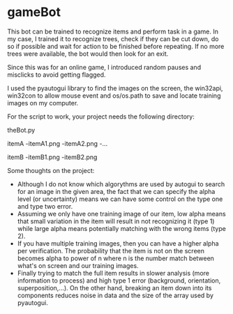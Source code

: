 # gameBot
This bot can be trained to recognize items and perform task in a game.
In my case, I trained it to recognize trees, check if they can be cut down, do so if possible and wait for action to be finished before repeating.
If no more trees were available, the bot would then look for an exit.

Since this was for an online game, I introduced random pauses and misclicks to avoid getting flagged.

I used the pyautogui library to find the images on the screen, the win32api, win32con to allow mouse event and os/os.path to save and locate training images on my computer.

For the script to work, your project needs the following directory:

theBot.py

itemA
-itemA1.png
-itemA2.png
-...

itemB
-itemB1.png
-itemB2.png

Some thoughts on the project:

- Although I do not know which algorythms are used by autogui to search for an image in the given area, the fact that we can specify the alpha level (or uncertainty) means we can have some control on the type one and type two error.
- Assuming we only have one training image of our item, low alpha means that small variation in the item will result in not recognizing it (type 1) while large alpha means potentially matching with the wrong items (type 2). 
- If you have multiple training images, then you can have a higher alpha per verification. The probability that the item is not on the screen becomes alpha to power of n where n is the number match between what's on screen and our training images.
- Finally trying to match the full item results in slower analysis (more information to process) and high type 1 error (background, orientation, superposition,...). On the other hand, breaking an item down into its components reduces noise in data and the size of the array used by pyautogui.
